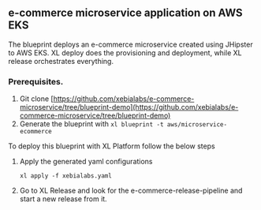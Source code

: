 ## e-commerce microservice application on AWS EKS 

The blueprint deploys an e-commerce microservice created using JHipster to AWS EKS.
XL deploy does the provisioning and deployment, while XL release orchestrates everything.

### Prerequisites.

1. Git clone [https://github.com/xebialabs/e-commerce-microservice/tree/blueprint-demo](https://github.com/xebialabs/e-commerce-microservice/tree/blueprint-demo)
2. Generate the blueprint with `xl blueprint -t aws/microservice-ecommerce`


To deploy this blueprint with XL Platform follow the below steps

1. Apply the generated yaml configurations

    ```
    xl apply -f xebialabs.yaml
    ```

2. Go to XL Release and look for the e-commerce-release-pipeline and start a new release from it.